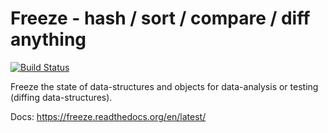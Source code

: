Freeze - hash / sort / compare / diff anything
==============================================

[![Build Status](https://travis-ci.org/adfinis-sygroup/freeze.png?branch=master)](https://travis-ci.org/adfinis-sygroup/freeze)

Freeze the state of data-structures and objects for data-analysis or testing (diffing data-structures).

Docs: https://freeze.readthedocs.org/en/latest/
